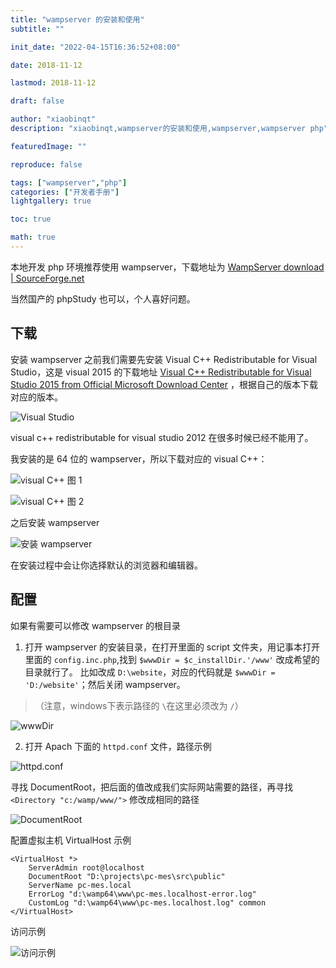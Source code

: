 ```yaml
---
title: "wampserver 的安装和使用"
subtitle: ""

init_date: "2022-04-15T16:36:52+08:00"

date: 2018-11-12

lastmod: 2018-11-12

draft: false

author: "xiaobinqt"
description: "xiaobinqt,wampserver的安装和使用,wampserver,wampserver php"

featuredImage: ""

reproduce: false

tags: ["wampserver","php"]
categories: ["开发者手册"]
lightgallery: true

toc: true

math: true
---
```


<!-- author： xiaobinqt -->
<!-- email： xiaobinqt@163.com -->
<!-- https://xiaobinqt.github.io -->
<!-- https://www.xiaobinqt.cn -->


本地开发 php 环境推荐使用 wampserver，下载地址为 [WampServer download | SourceForge.net](https://sourceforge.net/projects/wampserver/)

当然国产的 phpStudy 也可以，个人喜好问题。

## 下载

安装 wampserver 之前我们需要先安装 Visual C++ Redistributable for Visual Studio，这是 visual 2015
的下载地址 [Visual C++ Redistributable for Visual Studio 2015 from Official Microsoft Download Center](https://www.microsoft.com/en-us/download/details.aspx?id=48145)
，根据自己的版本下载对应的版本。

![Visual Studio](https://img-blog.csdnimg.cn/20181112212122816.png 'Visual Studio')

visual c++ redistributable for visual studio 2012 在很多时候已经不能用了。

我安装的是 64 位的 wampserver，所以下载对应的 visual C++：

![visual C++ 图 1](https://img-blog.csdnimg.cn/20181112212309687.png 'visual C++ 图 1')

![visual C++ 图 2](https://img-blog.csdnimg.cn/20181112212347132.png 'visual C++ 图 2')

之后安装 wampserver

![安装 wampserver](https://img-blog.csdnimg.cn/20181112214656208.png '安装 wampserver')

在安装过程中会让你选择默认的浏览器和编辑器。

## 配置

如果有需要可以修改 wampserver 的根目录

1. 打开 wampserver 的安装目录，在打开里面的 script 文件夹，用记事本打开里面的 `config.inc.php`,找到 `$wwwDir = $c_installDir.'/www'` 改成希望的目录就行了。
   比如改成 `D:\website`，对应的代码就是 `$wwwDir = 'D:/website'`；然后关闭 wampserver。

> （注意，windows下表示路径的 `\`在这里必须改为 `/`）

![wwwDir](https://img-blog.csdnimg.cn/20181112215244361.png 'wwwDir')

2. 打开 Apach 下面的 `httpd.conf` 文件，路径示例

![httpd.conf](https://img-blog.csdnimg.cn/20181112215407908.png 'httpd.conf')

寻找 DocumentRoot，把后面的值改成我们实际网站需要的路径，再寻找 `<Directory "c:/wamp/www/">` 修改成相同的路径

![DocumentRoot](https://img-blog.csdnimg.cn/20181112215524196.png 'DocumentRoot')

配置虚拟主机 VirtualHost 示例

```shell
<VirtualHost *>
    ServerAdmin root@localhost
    DocumentRoot "D:\projects\pc-mes\src\public"
    ServerName pc-mes.local
    ErrorLog "d:\wamp64\www\pc-mes.localhost-error.log"
    CustomLog "d:\wamp64\www\pc-mes.localhost.log" common
</VirtualHost>
```

访问示例

![访问示例](https://img-blog.csdnimg.cn/20181112220424612.png '访问示例')








